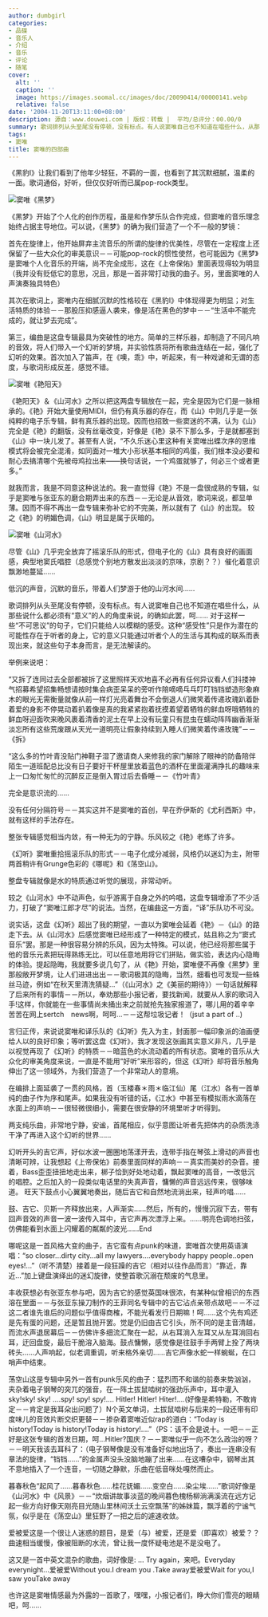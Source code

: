 ```yaml
---
author: dumbgirl
categories:
- 品碟
- 音乐人
- 介绍
- 音乐
- 评论
- 随笔
cover:
  alt: ''
  caption: ''
  image: https://images.soomal.cc/images/doc/20090414/00000141.webp
  relative: false
date: '2004-11-20T13:11:00+08:00'
description: 源自：www.douwei.com | 版权：转载 |  平均/总评分：00.00/0
summary: 歌词排列从头至尾没有停顿，没有标点。有人说窦唯自己也不知道在唱些什么，从那些说什么都必须有“意义”的人的角度来说，的确如此罢，呵…… 对于这样一些“不可思议”的句子，它们只能给人以模糊的感受。这种“感受性”只是作为潜在的可能性存在于听者的身上，它的意义只能通过听者个人的生活与其构成的联系而表现出来，就这些句子本身而言，是无法解读的
tags:
- 窦唯
title: 窦唯的四部曲
---
```


《黑豹I》让我们看到了他年少轻狂，不羁的一面，也看到了其沉默细腻，温柔的一面。歌词通俗，好听，但仅仅好听而已属pop-rock类型。



![窦唯《黑梦》](https://images.soomal.cc/images/doc/20090414/00000136.webp)



《黑梦》开始了个人化的创作历程，虽是和作梦乐队合作完成，但窦唯的音乐理念始终占据主导地位。可以说，《黑梦》的确为我们营造了一个不一般的梦镜：

首先在旋律上，他开始屏弃主流音乐的所谓的旋律的优美性，尽管在一定程度上还保留了一些大众化的审美意识－－可能pop-rock的惯性使然，也可能因为《黑梦》是窦唯个人化音乐的开端，尚不完全成形，这在《上帝保佑》里面表现得较为明显（我并没有贬低它的意思，况且，那是一首非常打动我的曲子。另，里面窦唯的人声演奏独具特色）

其次在歌词上，窦唯内在细腻沉默的性格较在《黑豹I》中体现得更为明显；对生活特质的体验－－那股压抑感逼人袭来，像是活在黑色的梦中－－“生活中不能完成的，就让梦去完成”。

第三，编曲是这盘专辑最具为突破性的地方。简单的三样乐器，却制造了不同凡响的音效，将人们带入一个幻听的梦境，并实验性质将所有歌曲连结在一起，强化了幻听的效果。首次加入了笛声，在《噢，乖》中，听起来，有一种戏谑和无谓的态度，与歌词形成反差，感觉不错。

![窦唯《艳阳天》](https://images.soomal.cc/images/doc/20090414/00000141.webp)



《艳阳天》＆《山河水》之所以把这两盘专辑放在一起，完全是因为它们是一脉相承的。《艳》开始大量使用MIDI，但仍有真乐器的存在，而《山》中则几乎是一张纯粹的电子乐专辑，鲜有真乐器的出现。因而也招致一些窦迷的不满，认为《山》完全是《艳》的翻版，没有丝毫改变，好像是《艳》录不下那么多，于是就都塞到《山》中一块儿发了。甚至有人说，“不久乐迷心里这种有关窦唯出蝶次序的思维模式将会被完全混淆，如同面对一堆大小形状基本相同的鸡蛋，我们根本没必要和耐心去搞清哪个先被母鸡拉出来――换句话说，一个鸡蛋就够了，何必三个或者更多。”

就我而言，我是不同意这种说法的。我一直觉得《艳》不是一盘很成熟的专辑，似乎是窦唯与张亚东的磨合期弄出来的东西－－无论是从音效，歌词来说，都显单薄。因而不得不再出一盘专辑来弥补它的不完美，所以就有了《山》的出现。 较之《艳》的明媚色调，《山》明显是属于灰暗的。

![窦唯《山河水》](https://images.soomal.cc/images/doc/20090414/00000135.webp)



尽管《山》几乎完全放弃了摇滚乐队的形式，但电子化的《山》具有良好的画面感，典型地窦氏唱腔（总感觉个别地方散发出淡淡的京味，京剧？？）催化着意识飘渺地蔓延……

低沉的声音，沉默的音乐，带着人们梦游于他的山河水间……

歌词排列从头至尾没有停顿，没有标点。有人说窦唯自己也不知道在唱些什么，从那些说什么都必须有“意义”的人的角度来说，的确如此罢，呵…… 对于这样一些“不可思议”的句子，它们只能给人以模糊的感受。这种“感受性”只是作为潜在的可能性存在于听者的身上，它的意义只能通过听者个人的生活与其构成的联系而表现出来，就这些句子本身而言，是无法解读的。

举例来说吧：

“又拆了连同过去全部都被拆了这里照样天欢地喜不必再有任何异议看人们抖搂神气招募希望招集畅想请按时集会病歪呆呆的旁听作陪嘀嘀乓乓叮叮铛铛塑造形象麻木的眼光无需衡量就像从前一样灯光亮着舞台不会倒退人们微笑着传递玫瑰趴着卧着爱的身影不停晃动着扒着像是真的我紧紧抱着抚摸着望着牺牲的鲜血呀哦牺牲的鲜血呀迎面吹来晚风裹着清香的泥土在早上没有玩童只有昆虫在蠕动阵阵幽香渐渐淡忘所有这些荒废跟从天光一道明亮让假象持续到入睡人们微笑着传递玫瑰”－－《拆》

“这么多的竹叶青没贴门神鞋子湿了邀请商人来修我的家门解除了眼神的防备陪伴陌生一道班配总比没有日子要好干杯屋里放着蓝色的酒杯在里面灌满挣扎的趣味来上一口匆忙匆忙的沉醉反正是倒入胃过后去昏睡－－《竹叶青》

完全是意识流的……

没有任何分隔符号－－其实这并不是窦唯的首创，早在乔伊斯的《尤利西斯》中，就有这样的手法存在。

整张专辑感觉相当内敛，有一种无为的宁静。乐风较之《艳》老练了许多。

《幻听》窦唯重拾摇滚乐队的形式－－电子化成分减弱，风格仍以迷幻为主，附带两首稍许有Grunge色彩的《哪呢》和《荡空山》。

整盘专辑就像是水的特质通过听觉的展现，非常动听。

较之《山河水》中不动声色，似乎游离于自身之外的吟唱，这盘专辑增添了不少活力，打破了“窦唯江郎才尽”的说法。当然，在编曲这一方面，“译”乐队功不可没。

说实话，这盘《幻听》超出了我的期望，一直以为窦唯会延着《艳》－《山》的路走下去。从《山河水》后感觉窦唯已经形成了一种特定的模式，姑且称之为“窦式音乐”罢。那是一种很容易分辨的乐风，因为太特殊。可以说，他已经将那些属于他的音乐元素把玩得熟练无比，可以任意地用将它们拼贴，做实验，表达内心隐晦的体验。提起隐晦，我就要多说几句了，从《艳》开始，窦唯便不再像《黑梦》里那般敞开梦境，让人们进进出出－－歌词极其的隐晦，当然，细看也可发现一些蛛丝马迹，例如“在秋天里清洗猜疑...”（《山河水》之《美丽的期待》）一句话就解释了后来所有的事情－－所以，奉劝那些小报记者，要找新闻，就要从人家的歌词入手!这样，你就能在一些事情尚未捅出来之前就抢先独家报道了，哪儿用的着辛辛苦苦在网上sertch　news啊，呵呵...－－这帮垃圾记者！（jsut a part of ..)

言归正传，来说说窦唯和译乐队的《幻听》先入为主，封面那一幅印象派的油画便给人以的良好印象；等听罢这盘《幻听》，我才发现这张画其实意义非凡，几乎是以视觉再现了《幻听》的特质－－暗蓝色的水流动着的所有状态。窦唯的音乐从大众化的审美角度来说，一直是不能用“好听”来形容的，但这《幻听》却将音乐触角伸出了这一领域外，为我们营造了一个非常动人的意境。

在编排上面延袭了一贯的风格，首（玉楼春＊雨＊临江仙）尾（江水）各有一首单纯的曲子作为序和尾声。如果我没有听错的话，《江水》中甚至有模拟雨水滴落在水面上的声响－－很轻微很细小，需要在很安静的环境里听才听得到。

两支纯乐曲，非常地宁静，安谧，首尾相应，似乎意图让听者先把体内的杂质洗涤干净了再进入这个幻听的世界……

幻听开头的吉它声，好似水波一圈圈地荡漾开去，连带手指在琴弦上滑动的声音也清晰可辨，让我想起《上帝保佑》前奏里面同样的声响－－真实而美妙的杂音。接着，Bass歪歪扭扭地走出来，梆子恰到好处地动着，飘起窦唯的高音，一改低沉的唱腔。之后加入的一段类似电话里的失真声音，慵懒的声音远远传来，很够味道。 旺天下鼓点小心翼翼地奏出，随后吉它和自然地流淌出来，轻声吟唱……

鼓、吉它、贝斯一齐释放出来，人声渐实……然后，所有的，慢慢沉寂下去，带有回声音效的声音一波一波传入耳中，吉它声再次漂浮上来。……明亮色调地扫弦，仿佛能看到水面上闪耀着的粼粼的波光……End

哪呢这是一首风格大变的曲子，吉它蛮有点punk的味道，窦唯首次使用英语演唱：“so closer...dirty city...all my lawyers....everybody happy people..open eyes!...”（听不清楚）接着是一段狂躁的吉它（相对以往作品而言）“靠近，靠近...”加上键盘演绎出的迷幻旋律，使整首歌沉溺在颓废的气息里。

丰收获想必有张亚东参与吧，因为吉它的感觉英国味很浓，有某种似曾相识的东西溶在里面－－与张亚东操刀制作的王菲同名专辑中的吉它沾点亲带点故吧－－不过这二者谁先谁后的问题似乎值得商榷，不能光看发行日期嘛！呵……这个先有鸡还是先有蛋的问题，还是暂且抛开罢。觉是仍旧由吉它引头，所不同的是主音清越，而流水声退居幕后－－仿佛许多细流汇聚在一起，从右耳淌入左耳又从左耳淌回右耳，迂回盘旋，最后干脆溶入脑海。鼓点慵懒，感觉像是往鼓手手两臂上拴了两块砖头……人声响起，似老调重调，听来格外亲切……吉它声像水蛇一样蜿蜒，在口哨声中结束。

荡空山这是专辑中另外一首有punk乐风的曲子：猛烈而不和谐的前奏来势汹汹，夹杂着电子钢琴的突兀的强音，在一阵土拔鼠啮树的强劲乐声中，耳中灌入sky!sky! sky! ....spy! spy! spy!.... Hitler! Hitler! Hiter!....(好像是希特勒，不敢肯定－－肯定是我耳朵出问题了）N个英文单词，土拔鼠啮树与后来的一段还带有印度味儿的音效片断交织更替－－掺杂着窦唯近似rap的道白：“Today is history!Today is history!Today is history!....”（PS：该不会是说十。一吧－－正好是这张专辑的首发日期，呵...Hitler?国庆？－－窦唯似乎一向不怎么政治的呀？－－明天我该去耳科了：（电子钢琴像是没有准备好似地出场了，奏出一连串没有章法的旋律，“铛铛……”的金属声没头没脑地蹦了出来……在这嘈杂中，钢琴出其不意地插入了一个连音，一切随之静默，乐曲在低音咪处嘎然而止。

暮春秋色“起风了……暮春秋色……桂花妩媚……变空白……染尘埃……”歌词好像是《山河水》中《风景》－－“炊烟讲故事淡蓝的晚间暮色槐杨柳淌满溪流在远方记起一些方向好像天刚亮目光随山里林间沃土云空飘荡”的姊妹篇，飘浮着的宁谧气氛，似乎是在《荡空山》里狂野了一把之后的遽速收敛。

爱被爱这是一个很让人迷惑的题目，是爱（与）被爱，还是爱（即喜欢）被爱？？曲速相当缓慢，像被阻断的水流，曾让我一度怀疑电池是不是没电了。

这又是一首中英文混杂的歌曲，词好像是: ... Try again，来吧。Everyday everynight...爱被爱Without you.I dream you .Take away爱被爱Wait for you,I saw youTake away

也许这是窦唯情感最为外露的一首歌了，嘿嘿，小报记者们，睁大你们雪亮的眼睛吧，呵……